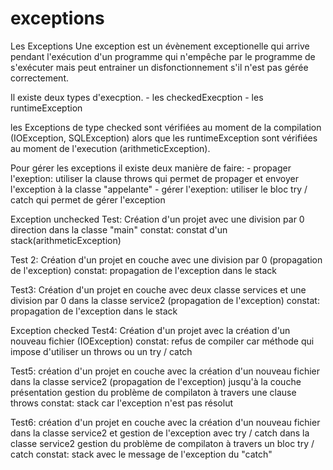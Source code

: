 # exceptions
Les Exceptions
Une exception est un évènement exceptionelle qui arrive pendant l'exécution d'un programme qui n'empêche par le programme de s'exécuter mais peut entrainer un disfonctionnement s'il n'est pas gérée correctement.

Il existe deux types d'execption.
	- les checkedExecption
	- les runtimeException

les Exceptions de type checked sont vérifiées au moment de la compilation (IOException, SQLException) alors que les runtimeException
sont vérifiées au moment de l'execution (arithmeticException).

Pour gérer les exceptions il existe deux manière de faire:
	- propager l'exeption: utiliser la clause throws qui permet de propager et envoyer l'exception à la classe "appelante"
	- gérer l'exeption: utiliser le bloc try / catch qui permet de gérer l'exception



Exception unchecked
Test:
Création d'un projet avec une division par 0 direction dans la classe "main"
constat: constat d'un stack(arithmeticException)

Test 2:
Création d'un projet en couche avec une division par 0 (propagation de l'exception)
constat: propagation de l'exception dans le stack

Test3:
Création d'un projet en couche avec deux classe services et une division par 0 dans la classe service2 (propagation de l'exception)
constat: propagation de l'exception dans le stack

Exception checked
Test4: 
Création d'un projet avec la création d'un nouveau fichier (IOException)
constat: refus de compiler car méthode qui impose d'utiliser un throws ou un try / catch

Test5:
création d'un projet en couche avec la création d'un nouveau fichier dans la classe service2 (propagation de l'exception) jusqu'à la couche présentation
gestion du problème de compilaton à travers une clause throws
constat: stack car l'exception n'est pas résolut

Test6:
création d'un projet en couche avec la création d'un nouveau fichier dans la classe service2 et gestion de l'exception avec try / catch dans la classe service2
gestion du problème de compilaton à travers un bloc try / catch
constat: stack avec le message de l'exception du "catch"
